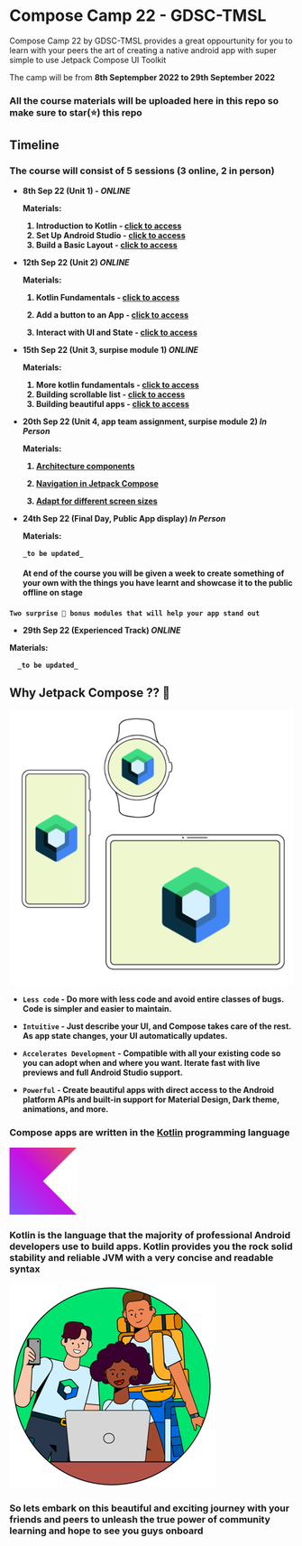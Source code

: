 # Compose Camp 22 - GDSC-TMSL

<!---![Compose Camp Logo](./readme_utils/ComposeCampLogo.png) ![Android Studio Logo](./readme_utils/AndroidStudio.png)--->

Compose Camp 22 by GDSC-TMSL provides a great oppourtunity for you to learn with your peers the art of creating a native android app with super simple to use Jetpack Compose UI Toolkit

The camp will be from **8th Septempber 2022 to 29th September 2022**

### All the course materials will be uploaded here in this repo so make sure to star(⭐) this repo

## Timeline

### The course will consist of **5 sessions (3 online, 2 in person)**

- <b>8th Sep 22 (Unit 1) - _ONLINE_</b>

  <b>**Materials**:<b>

  1. Introduction to Kotlin - [click to access](https://developer.android.com/courses/pathways/android-basics-compose-unit-1-pathway-1)
  2. Set Up Android Studio - [click to access](https://developer.android.com/courses/pathways/android-basics-compose-unit-1-pathway-2)
  3. Build a Basic Layout - [click to access](https://developer.android.com/courses/pathways/android-basics-compose-unit-1-pathway-3)

- <b>12th Sep 22 (Unit 2) _ONLINE_</b>

  <b>**Materials**:<b>

  1. Kotlin Fundamentals - [click to access](https://developer.android.com/courses/pathways/android-basics-compose-unit-2-pathway-1)

  2. Add a button to an App - [click to access](https://developer.android.com/courses/pathways/android-basics-compose-unit-2-pathway-2)

  3. Interact with UI and State - [click to access](https://developer.android.com/courses/pathways/android-basics-compose-unit-3-pathway-3)

- <b>15th Sep 22 (Unit 3, surpise module 1) _ONLINE_</b>

  <b>**Materials**:<b>

  1. More kotlin fundamentals - [click to access](https://developer.android.com/courses/pathways/android-basics-compose-unit-3-pathway-1)
  2. Building scrollable list - [click to access](https://developer.android.com/courses/pathways/android-basics-compose-unit-3-pathway-2)
  3. Building beautiful apps - [click to access](https://developer.android.com/courses/pathways/android-basics-compose-unit-3-pathway-3)

- <b>20th Sep 22 (Unit 4, app team assignment, surpise module 2) _In Person_<b>

  <b>**Materials**:<b>

  1. [Architecture components](https://developer.android.com/courses/pathways/android-basics-compose-unit-4-pathway-1)

  2. [Navigation in Jetpack Compose](https://developer.android.com/courses/pathways/android-basics-compose-unit-4-pathway-2)

  3. [Adapt for different screen sizes](https://developer.android.com/courses/pathways/android-basics-compose-unit-4-pathway-3)

- <b>24th Sep 22 (Final Day, Public App display) _In Person_</b>

  <b>**Materials**:<b>

      _to be updated_

  #### At end of the course you will be given a week to create something of your own with the things you have learnt and showcase it to the public offline on stage

`Two surprise 🤩 bonus modules that will help your app stand out`

- <b>29th Sep 22 (Experienced Track) _ONLINE_</b>

<b>**Materials**:<b>

      _to be updated_

## Why Jetpack Compose ?? 🤔

![Jetpack Compose Logo](./readme_utils/ComposeLogo.png)

- `Less code` - Do more with less code and avoid entire classes of bugs. Code is simpler and easier to maintain.

- `Intuitive` - Just describe your UI, and Compose takes care of the rest. As app state changes, your UI automatically updates.

- `Accelerates Development` - Compatible with all your existing code so you can adopt when and where you want. Iterate fast with live previews and full Android Studio support.

- `Powerful` - Create beautiful apps with direct access to the Android platform APIs and built-in support for Material Design, Dark theme, animations, and more.

### Compose apps are written in the [Kotlin](https://developer.android.com/kotlin) programming language

![Kotlin Logo](./readme_utils/Kotlin.png)

### Kotlin is the language that the majority of professional Android developers use to build apps. Kotlin provides you the rock solid stability and reliable JVM with a very concise and readable syntax

![Community Learning](./readme_utils/CommunityLearning.png)

### So lets embark on this beautiful and exciting journey with your friends and peers to unleash the true power of community learning and hope to see you guys onboard
